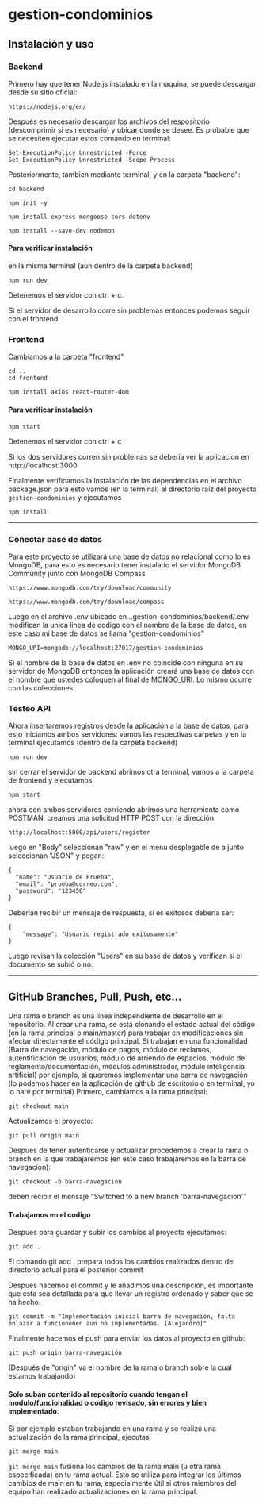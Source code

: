 # gestion-condominios
## Instalación y uso
### Backend
Primero hay que tener Node.js instalado en la maquina, se puede descargar desde su sitio oficial:
```
https://nodejs.org/en/
```
Después es necesario descargar los archivos del respositorio (descomprimir si es necesario) y ubicar donde se desee.
Es probable que se necesiten ejecutar estos comando en terminal:
```
Set-ExecutionPolicy Unrestricted -Force  
Set-ExecutionPolicy Unrestricted -Scope Process
```
Posteriormente, tambien mediante terminal, y en la carpeta "backend":
```
cd backend
```
```
npm init -y
```
```
npm install express mongoose cors dotenv
```
```
npm install --save-dev nodemon
```
#### Para verificar instalación 
en la misma terminal (aun dentro de la carpeta backend)
```
npm run dev
```
Detenemos el servidor con ctrl + c.

Si el servidor de desarrollo corre sin problemas entonces podemos seguir con el frontend.

### Frontend
Cambiamos a la carpeta "frontend"
```
cd ..
cd frontend
```

```
npm install axios react-router-dom
```
#### Para verificar instalación 
```
npm start
```
Detenemos el servidor con ctrl + c

Si los dos servidores corren sin problemas se debería ver la aplicacion en http://localhost:3000

Finalmente verificamos la instalación de las dependencias en el archivo package.json
para esto vamos (en la terminal) al directorio raíz del proyecto  `gestion-condominios` y ejecutamos 
```
npm install
```

---
### Conectar base de datos
Para este proyecto se utilizará una base de datos no relacional como lo es MongoDB, para esto es necesario tener instalado el servidor MongoDB Community junto con MongoDB Compass
```
https://www.mongodb.com/try/download/community
```
```
https://www.mongodb.com/try/download/compass
```
Luego en el archivo .env ubicado en ..gestion-condominios/backend/.env
modifican la unica linea de codigo con el nombre de la base de datos, en este caso mi base de datos se llama "gestion-condominios"
```
MONGO_URI=mongodb://localhost:27017/gestion-condominios
```
Si el nombre de la base de datos en .env no coincide con ninguna en su servidor de MongoDB entonces la aplicación creará una base de datos con el nombre que ustedes coloquen al final de MONGO_URI.
Lo mismo ocurre con las colecciones.

### Testeo API
Ahora insertaremos registros desde la aplicación a la base de datos, para esto iniciamos ambos servidores: vamos las respectivas carpetas y en la terminal ejecutamos
(dentro de la carpeta backend)
```
npm run dev
```
sin cerrar el servidor de backend abrimos otra terminal, vamos a la carpeta de frontend y ejecutamos
```
npm start
```

ahora con ambos servidores corriendo abrimos una herramienta como POSTMAN, creamos una solicitud HTTP POST con la dirección 
```
http://localhost:5000/api/users/register
```
luego en "Body" seleccionan "raw" y en el menu desplegable de a junto seleccionan "JSON" y pegan:
```
{
  "name": "Usuario de Prueba",
  "email": "prueba@correo.com",
  "password": "123456"
}
```
Deberían recibir un mensaje de respuesta, si es exitosos debería ser:
```
{
    "message": "Usuario registrado exitosamente"
}
```

Luego revisan la colección "Users" en su base de datos y verifican si el documento se subió o no.

---

## GitHub Branches, Pull, Push, etc...

Una rama o branch es una línea independiente de desarrollo en el repositorio. Al crear una rama, se está clonando el estado actual del código (en la rama principal o main/master) para trabajar en modificaciones sin afectar directamente el código principal.
Si trabajan en una funcionalidad (Barra de navegación, módulo de pagos, módulo de reclamos, autentificación de usuarios, módulo de arriendo de espacios, módulo de reglamento/documentación, módulos administrador, módulo inteligencia artificial)
por ejemplo, si queremos implementar una barra de navegación (lo podemos hacer en la aplicación de github de escritorio o en terminal, yo lo haré por terminal)
Primero, cambiamos a la rama principal:
```
git checkout main
```
Actualizamos el proyecto:
```
git pull origin main
```
Despues de tener autenticarse y actualizar procedemos a crear la rama o branch en la que trabajaremos (en este caso trabajaremos en la barra de navegacion):
```
git checkout -b barra-navegacion
```
deben recibir el mensaje "Switched to a new branch 'barra-navegacion'"
#### Trabajamos en el codigo
Despues para guardar y subir los cambios al proyecto ejecutamos:
```
git add .
```
El comando git add . prepara todos los cambios realizados dentro del directorio actual para el posterior commit

Despues hacemos el commit y le añadimos una descripción, es importante que esta sea detallada para que llevar un registro ordenado y saber que se ha hecho.
```
git commit -m "Implementación inicial barra de navegación, falta enlazar a funciononen aun no implementadas. [Alejandro]"
```
Finalmente hacemos el push para enviar los datos al proyecto en github:
```
git push origin barra-navegación
```
(Después de "origin" va el nombre de la rama o branch sobre la cual estamos trabajando)

#### Solo suban contenido al repositorio cuando tengan el modulo/funcionalidad o codigo revisado, sin errores y bien implementado.

Si por ejemplo estaban trabajando en una rama y se realizó una actualización de la rama principal, ejecutas
```
git merge main
```
`git merge main` fusiona los cambios de la rama main (u otra rama especificada) en tu rama actual. Esto se utiliza para integrar los últimos cambios de main en tu rama, especialmente útil si otros miembros del equipo han realizado actualizaciones en la rama principal.
